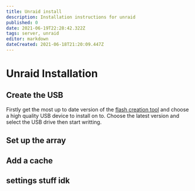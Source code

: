 ```yaml
---
title: Unraid install
description: Installation instructions for unraid
published: 0
date: 2021-06-19T22:28:42.322Z
tags: server, unraid
editor: markdown
dateCreated: 2021-06-18T21:20:09.447Z
---
```


# Unraid Installation

## Create the USB
Firstly get the most up to date version of the [flash creation tool](https://unraid.net/download) and choose a high quality USB device to install on to.
Choose the latest version and select the USB drive then start writting.


## Set up the array

## Add a cache

## settings stuff idk